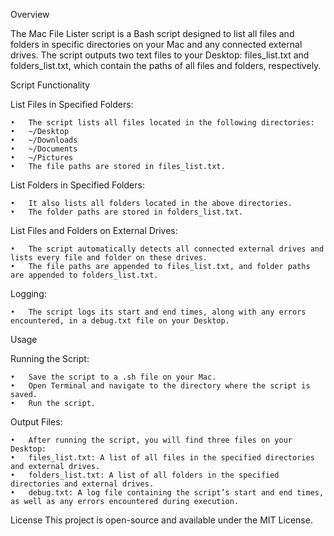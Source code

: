 Overview

The Mac File Lister script is a Bash script designed to list all files and folders in specific directories on your Mac and any connected external drives. The script outputs two text files to your Desktop: files_list.txt and folders_list.txt, which contain the paths of all files and folders, respectively.

Script Functionality

List Files in Specified Folders:
   
	•	The script lists all files located in the following directories:
	•	~/Desktop
	•	~/Downloads
	•	~/Documents
	•	~/Pictures
	•	The file paths are stored in files_list.txt.

List Folders in Specified Folders:
   
	•	It also lists all folders located in the above directories.
	•	The folder paths are stored in folders_list.txt.

List Files and Folders on External Drives:
   
	•	The script automatically detects all connected external drives and lists every file and folder on these drives.
	•	The file paths are appended to files_list.txt, and folder paths are appended to folders_list.txt.

Logging:
   
	•	The script logs its start and end times, along with any errors encountered, in a debug.txt file on your Desktop.

Usage

Running the Script:
   
	•	Save the script to a .sh file on your Mac.
	•	Open Terminal and navigate to the directory where the script is saved.
 	•	Run the script.

Output Files:
     
	•	After running the script, you will find three files on your Desktop:
	•	files_list.txt: A list of all files in the specified directories and external drives.
	•	folders_list.txt: A list of all folders in the specified directories and external drives.
	•	debug.txt: A log file containing the script’s start and end times, as well as any errors encountered during execution.

License This project is open-source and available under the MIT License.
